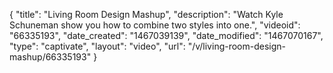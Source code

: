 {
    "title": "Living Room Design Mashup",
    "description": "Watch Kyle Schuneman show you how to combine two styles into one.",
    "videoid": "66335193",
    "date_created": "1467039139",
    "date_modified": "1467070167",
    "type": "captivate",
    "layout": "video",
    "url": "\/v\/living-room-design-mashup\/66335193"
}